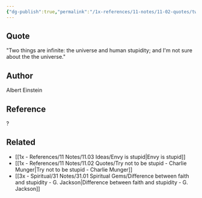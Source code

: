 ```yaml
---
{"dg-publish":true,"permalink":"/1x-references/11-notes/11-02-quotes/two-things-are-infinite-the-universe-and-human-stupidity-albert-einstein/","title":"Two things are infinite the universe and human stupidity - Albert Einstein","noteIcon":""}
---
```



## Quote
"Two things are infinite: the universe and human stupidity; and I'm not sure about the the universe."

## Author
Albert Einstein

## Reference
?

## Related
- [[1x - References/11 Notes/11.03 Ideas/Envy is stupid\|Envy is stupid]]
- [[1x - References/11 Notes/11.02 Quotes/Try not to be stupid - Charlie Munger\|Try not to be stupid - Charlie Munger]]
- [[3x - Spiritual/31 Notes/31.01 Spiritual Gems/Difference between faith and stupidity - G. Jackson\|Difference between faith and stupidity - G. Jackson]]